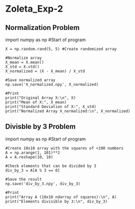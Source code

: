 # Zoleta_Exp-2

## Normalization Problem
  
  
  import numpy as np #Start of program

    X = np.random.rand(5, 5) #Create randomized array

    #Normalize array
    X_mean = X.mean()
    X_std = X.std()
    X_normalized = (X - X_mean) / X_std
    
    #Save normalized array
    np.save('X_normalized.npy', X_normalized)
    
    #Print
    print("Original Array X:\n", X)
    print("Mean of X:", X_mean)
    print("Standard Deviation of X:", X_std)
    print("Normalized Array X_normalized:\n", X_normalized)

## Divisble by 3 Problem
  
 
  import numpy as np #Start of program
    
    #Create 10x10 array with the squares of <100 numbers
    A = np.arange(1, 101)**2
    A = A.reshape(10, 10)
    
    #Check elements that can be divided by 3
    div_by_3 = A[A % 3 == 0]
    
    #Save the result
    np.save('div_by_3.npy', div_by_3)
    
    #Print
    print("Array A (10x10 ndarray of squares):\n", A)
    print("Elements divisible by 3:\n", div_by_3)
